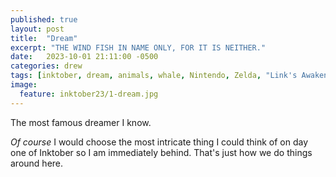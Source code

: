 ```yaml
---
published: true
layout: post
title:  "Dream"
excerpt: "THE WIND FISH IN NAME ONLY, FOR IT IS NEITHER."
date:   2023-10-01 21:11:00 -0500
categories: drew
tags: [inktober, dream, animals, whale, Nintendo, Zelda, "Link's Awakening", video games, psychedelic, wind fish]
image:
  feature: inktober23/1-dream.jpg
---
```


The most famous dreamer I know.

*Of course* I would choose the most intricate thing I could think of on day one of Inktober so I am immediately behind. That's just how we do things around here. 